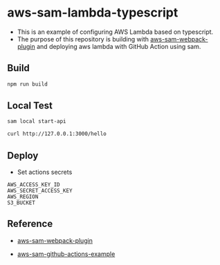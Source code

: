# aws-sam-lambda-typescript

- This is an example of configuring AWS Lambda based on typescript.
- The purpose of this repository is building with [aws-sam-webpack-plugin](https://github.com/graphboss/aws-sam-webpack-plugin) and deploying aws lambda with GitHub Action using sam.

## Build

```bash
npm run build
```

## Local Test

```bash
sam local start-api
```

```bash
curl http://127.0.0.1:3000/hello
```

## Deploy

- Set actions secrets

```
AWS_ACCESS_KEY_ID
AWS_SECRET_ACCESS_KEY
AWS_REGION
S3_BUCKET
```

## Reference

- [aws-sam-webpack-plugin](https://github.com/graphboss/aws-sam-webpack-plugin)

- [aws-sam-github-actions-example](https://github.com/aws-samples/aws-sam-github-actions-example)
